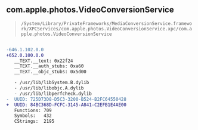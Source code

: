 ## com.apple.photos.VideoConversionService

> `/System/Library/PrivateFrameworks/MediaConversionService.framework/XPCServices/com.apple.photos.VideoConversionService.xpc/com.apple.photos.VideoConversionService`

```diff

-646.1.102.0.0
+652.0.100.0.0
   __TEXT.__text: 0x22f24
   __TEXT.__auth_stubs: 0xa60
   __TEXT.__objc_stubs: 0x5d00

   - /usr/lib/libSystem.B.dylib
   - /usr/lib/libobjc.A.dylib
   - /usr/lib/libperfcheck.dylib
-  UUID: 725D73D8-D5C3-3200-B524-B2FC64550428
+  UUID: 84BC368D-FCFC-3145-A841-C2EFB1E4AE00
   Functions: 709
   Symbols:   432
   CStrings:  2195

```
